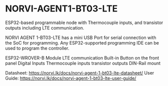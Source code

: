 # NORVI-AGENT1-BT03-LTE
ESP32-based programmable node with Thermocouple inputs, and transistor outputs including LTE communication.

NORVI AGENT 1-BT03-LTE has a mini USB Port for serial connection with the SoC for programming. 
Any ESP32-supported programming IDE can be used to program the controller.

ESP32-WROVER-B Module
LTE communication
Built-in Button on the front panel
Digital Inputs
Thermocouple inputs
transistor outputs
DIN-Rail mount

Datasheet:   https://norvi.lk/docs/norvi-agent-1-bt03-lte-datasheet/
User Guide:  https://norvi.lk/docs/norvi-agent-1-bt03-lte-user-guide/
